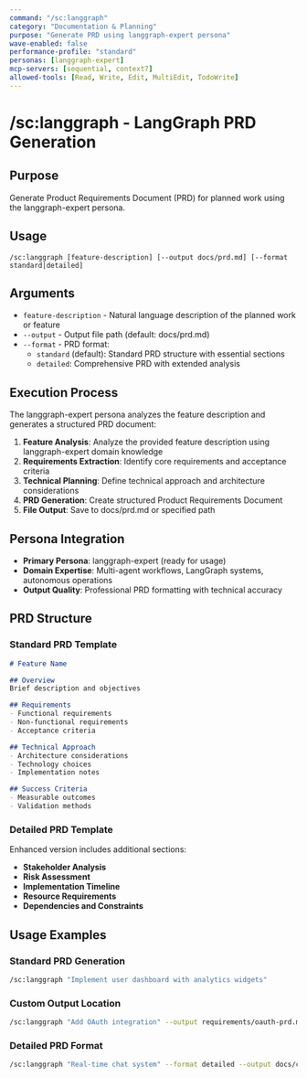```yaml
---
command: "/sc:langgraph"
category: "Documentation & Planning"
purpose: "Generate PRD using langgraph-expert persona"
wave-enabled: false
performance-profile: "standard"
personas: [langgraph-expert]
mcp-servers: [sequential, context7]
allowed-tools: [Read, Write, Edit, MultiEdit, TodoWrite]
---
```


# /sc:langgraph - LangGraph PRD Generation

## Purpose
Generate Product Requirements Document (PRD) for planned work using the langgraph-expert persona.

## Usage
```
/sc:langgraph [feature-description] [--output docs/prd.md] [--format standard|detailed]
```

## Arguments
- `feature-description` - Natural language description of the planned work or feature
- `--output` - Output file path (default: docs/prd.md)
- `--format` - PRD format:
  - `standard` (default): Standard PRD structure with essential sections
  - `detailed`: Comprehensive PRD with extended analysis

## Execution Process

The langgraph-expert persona analyzes the feature description and generates a structured PRD document:

1. **Feature Analysis**: Analyze the provided feature description using langgraph-expert domain knowledge
2. **Requirements Extraction**: Identify core requirements and acceptance criteria
3. **Technical Planning**: Define technical approach and architecture considerations  
4. **PRD Generation**: Create structured Product Requirements Document
5. **File Output**: Save to docs/prd.md or specified path

## Persona Integration

- **Primary Persona**: langgraph-expert (ready for usage)
- **Domain Expertise**: Multi-agent workflows, LangGraph systems, autonomous operations
- **Output Quality**: Professional PRD formatting with technical accuracy

## PRD Structure

### Standard PRD Template
```markdown
# Feature Name

## Overview
Brief description and objectives

## Requirements
- Functional requirements
- Non-functional requirements
- Acceptance criteria

## Technical Approach
- Architecture considerations
- Technology choices
- Implementation notes

## Success Criteria
- Measurable outcomes
- Validation methods
```

### Detailed PRD Template
Enhanced version includes additional sections:
- **Stakeholder Analysis**
- **Risk Assessment**
- **Implementation Timeline**
- **Resource Requirements**
- **Dependencies and Constraints**

## Usage Examples

### Standard PRD Generation
```bash
/sc:langgraph "Implement user dashboard with analytics widgets"
```

### Custom Output Location
```bash
/sc:langgraph "Add OAuth integration" --output requirements/oauth-prd.md
```

### Detailed PRD Format
```bash
/sc:langgraph "Real-time chat system" --format detailed --output docs/chat-prd.md
```